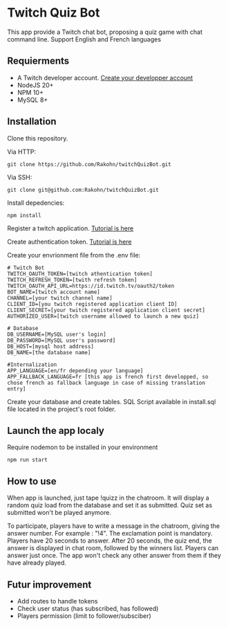 # Twitch Quiz Bot
This app provide a Twitch chat bot, proposing a quiz game with chat command line. Support English and French languages

## Requierments
* A Twitch developer account. [Create your developper account](https://dev.twitch.tv/)
* NodeJS 20+
* NPM 10+
* MySQL 8+

## Installation
Clone this repository.

Via HTTP:
```console
git clone https://github.com/Rakohn/twitchQuizBot.git
```
Via SSH:
```console
git clone git@github.com:Rakohn/twitchQuizBot.git
```
Install depedencies:
```console
npm install
```
Register a twitch application. [Tutorial is here](https://dev.twitch.tv/docs/authentication/register-app/)

Create authentication token. [Tutorial is here](https://dev.twitch.tv/docs/authentication/getting-tokens-oauth/#authorization-code-grant-flow)

Create your envrionment file from the .env file:
```console
# Twitch Bot
TWITCH_OAUTH_TOKEN=[twitch athentication token]
TWITCH_REFRESH_TOKEN=[twith refresh token]
TWITCH_OAUTH_API_URL=https://id.twitch.tv/oauth2/token
BOT_NAME=[twitch account name]
CHANNEL=[your twitch channel name]
CLIENT_ID=[you twitch registered application client ID]
CLIENT_SECRET=[your twitch registered application client secret]
AUTHORIZED_USER=[twitch username allowed to launch a new quiz]

# Database
DB_USERNAME=[MySQL user's login]
DB_PASSWORD=[MySQL user's password]
DB_HOST=[mysql host address]
DB_NAME=[the database name]

#Internalization
APP_LANGUAGE=[en/fr depending your language]
APP_FALLBACK_LANGUAGE=fr [this app is french first developped, so chose french as fallback language in case of missing translation entry]
```

Create your database and create tables. SQL Script available in install.sql file located in the project's root folder.

## Launch the app localy
Require nodemon to be installed in your environment
```console
npm run start
```

## How to use
When app is launched, just tape !quizz in the chatroom. It will display a random quiz load from the database and set it as submitted. Quiz set as submitted won't be played anymore.

To participate, players have to write a message in the chatroom, giving the answer number. For example : "!4". The exclamation point is mandatory. Players have 20 seconds to answer. After 20 seconds, the quiz end, the answer is displayed in chat room, followed by the winners list. Players can answer just once. The app won't check any other answer from them if they have already played.

## Futur improvement
- Add routes to handle tokens
- Check user status (has subscribed, has followed)
- Players permission (limit to follower/subsciber)